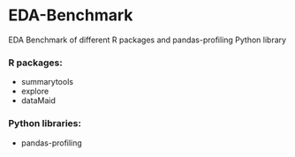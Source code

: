 # EDA-Benchmark
EDA Benchmark of different R packages and pandas-profiling Python library

### R packages:

- summarytools
- explore
- dataMaid

### Python libraries:

- pandas-profiling
